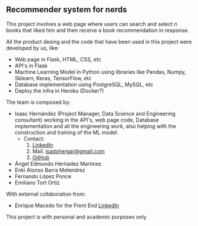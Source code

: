  ## Recommender system for nerds 
 This project involves a web page where users can search and select *n* books that liked him and then receive
 a book recommendation in response.

All the product desing and the code that have been used in this project were developed by us, like:
* Web page in Flask, HTML, CSS, etc
* API's in Flask
* Machine Learning Model in Python using libraries like Pandas, Numpy, Sklearn, Keras, TensorFlow, etc
* Database implementation using PostgreSQL, MySQL, etc
* Deploy the infra in Heroku (Docker?)

The team is composed by:
* Isaac Hernández (Project Manager, Data Science and Engineering consultant) working in the API's, web page code, Database
implementation and all the engineering work, also helping with the construction and training of the ML model.  
  * Contact: 
    1. [LinkedIn](https://www.linkedin.com/in/isaac-hernandez-garcia-9905/)
    2. Mail: [isadohergar@gmail.com](isadohergar@gmail.com)
    3. [GitHub](https://github.com/axiom-of-choice)
* Ángel Edmundo Herńadez Martínez 
* Enki Alonso Barra Melendrez
* Fernando López Ponce
* Emiliano Tort Ortiz


With external collaboration from:
* Enrique Macedo for the Front End [LinkedIn](https://www.linkedin.com/in/enrique-rodr%C3%ADguez-macedo-67111654/)

This project is with personal and academic purposes only



